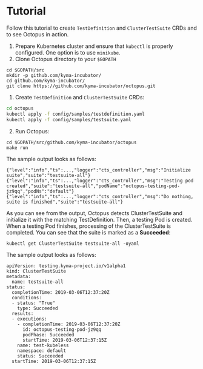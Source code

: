 # Tutorial
Follow this tutorial to create `TestDefinition` and `ClusterTestSuite` CRDs and to see Octopus in action.

1. Prepare Kubernetes cluster and ensure that `kubectl` is properly configured. One option is to use `minikube`.  
1. Clone Octopus directory to your `$GOPATH`
```
cd $GOPATH/src
mkdir -p github.com/kyma-incubator/
cd github.com/kyma-incubator/
git clone https://github.com/kyma-incubator/octopus.git
```
1. Create `TestDefinition` and `ClusterTestSuite` CRDs:

```bash
cd octopus
kubectl apply -f config/samples/testdefinition.yaml
kubectl apply -f config/samples/testsuite.yaml

```
2. Run Octopus:
```
cd $GOPATH/src/github.com/kyma-incubator/octopus
make run
```
The sample output looks as follows:
```
{"level":"info","ts":...,"logger":"cts_controller","msg":"Initialize suite","suite":"testsuite-all"}
{"level":"info","ts":...,"logger":"cts_controller","msg":"Testing pod created","suite":"testsuite-all","podName":"octopus-testing-pod-jz9qq","podNs":"default"}
{"level":"info","ts":...,"logger":"cts_controller","msg":"Do nothing, suite is finished","suite":"testsuite-all"}
```

As you can see from the output, Octopus detects ClusterTestSuite and initialize it with the matching TestDefinition. 
Then, a testing Pod is created. When a testing Pod finishes, processing of the ClusterTestSuite is completed.
You can see that the suite is marked as a **Succeeded**:

```
kubectl get ClusterTestSuite testsuite-all -oyaml
```
The sample output looks as follows:
```
apiVersion: testing.kyma-project.io/v1alpha1
kind: ClusterTestSuite
metadata:
  name: testsuite-all
status:
  completionTime: 2019-03-06T12:37:20Z
  conditions:
  - status: "True"
    type: Succeeded
  results:
  - executions:
    - completionTime: 2019-03-06T12:37:20Z
      id: octopus-testing-pod-jz9qq
      podPhase: Succeeded
      startTime: 2019-03-06T12:37:15Z
    name: test-kubeless
    namespace: default
    status: Succeeded
  startTime: 2019-03-06T12:37:15Z

```